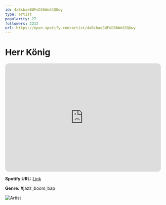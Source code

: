 ```yaml
---
id: 4xBsbaeBUFoD36Wm33QUwy
type: artist
popularity: 27
followers: 2212
url: https://open.spotify.com/artist/4xBsbaeBUFoD36Wm33QUwy
---
```

# Herr König

<iframe style="border-radius:12px" src="https://open.spotify.com/embed/artist/4xBsbaeBUFoD36Wm33QUwy" width="100%" height="352" frameBorder="0" allowfullscreen="" allow="autoplay; clipboard-write; encrypted-media; fullscreen; picture-in-picture" loading="lazy"></iframe>

**Spotify URL:** [Link](https://open.spotify.com/artist/4xBsbaeBUFoD36Wm33QUwy)

**Genre:**  #jazz_boom_bap

![Artist](https://i.scdn.co/image/ab6761610000e5eb2d3ea54a9201284c0a67399b)
